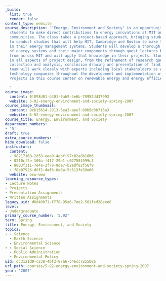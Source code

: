 ```yaml
---
_build:
  list: true
  render: false
content_type: website
course_description: '"Energy, Environment and Society" is an opportunity for first-year
  students to make direct contributions to energy innovations at MIT and in local
  communities. The class takes a project-based approach, bringing student teams together
  to conduct studies that will help MIT, Cambridge and Boston to make tangible improvements
  in their energy management systems. Students will develop a thorough understanding
  of energy systems and their major components through guest lectures by researchers
  from across MIT and will apply that knowledge in their projects. Students are involved
  in all aspects of project design, from the refinement of research questions to data
  collection and analysis, conclusion drawing and presentation of findings. Each student
  team will work closely with experts including local stakeholders as well as leading
  technology companies throughout the development and implementation of their projects.
  Projects in this course center on renewable energy and energy efficiency.

  '
course_image:
  content: 0f098d01-b401-6ab9-4e6b-78952dd37993
  website: 5-92-energy-environment-and-society-spring-2007
course_image_thumbnail:
  content: 8cb15614-2913-5ea3-aee7-00b5d0b716a3
  website: 5-92-energy-environment-and-society-spring-2007
course_title: Energy, Environment, and Society
department_numbers:
- '5'
draft: true
extra_course_numbers: ''
hide_download: false
instructors:
  content:
  - 98217168-2d58-eea0-4ebf-97c82a8b16b6
  - 0210cf2e-100a-f417-29e1-c027584999c3
  - 8003f311-7e4a-2f78-9de7-b2edf82f56f9
  - f8e87926-d0f2-daf6-0e6a-5c513fe38e06
  website: ocw-www
learning_resource_types:
- Lecture Notes
- Projects
- Presentation Assignments
- Written Assignments
legacy_uid: d8d40b71-f778-95a6-7ae2-561fad28eee8
level:
- Undergraduate
primary_course_number: '5.92'
term: Spring
title: Energy, Environment, and Society
topics:
- - Science
  - Earth Science
  - Environmental Science
- - Social Science
  - Public Administration
  - Environmental Policy
uid: dc3121d9-c238-4bf2-87a6-c46cc7255b8a
url_path: courses/5-92-energy-environment-and-society-spring-2007
year: '2007'
---
```

